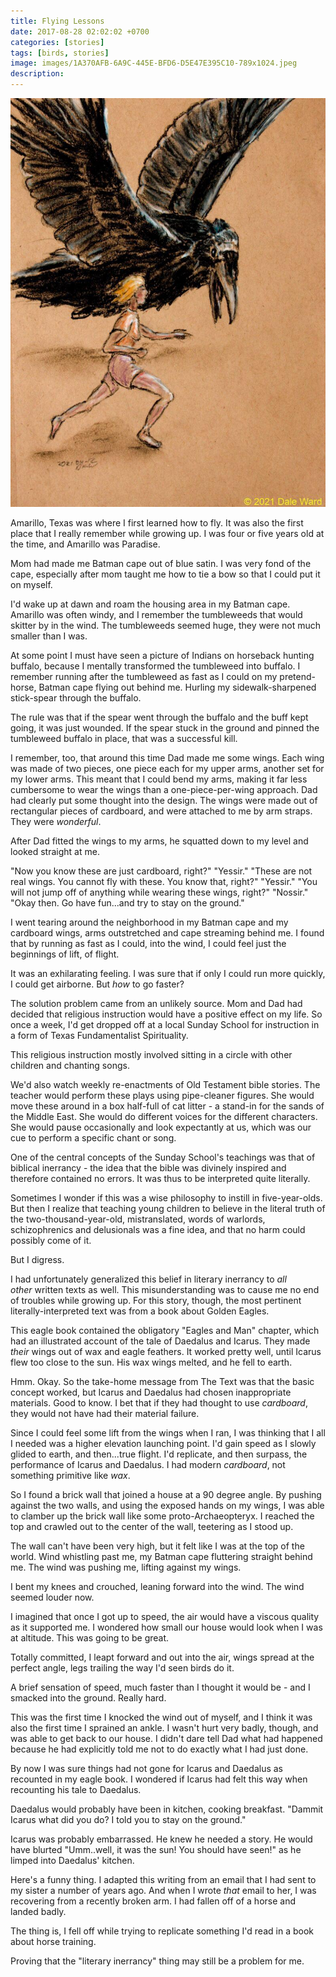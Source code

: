 ```yaml
---
title: Flying Lessons
date: 2017-08-28 02:02:02 +0700
categories: [stories]
tags: [birds, stories]
image: images/1A370AFB-6A9C-445E-BFD6-D5E47E395C10-789x1024.jpeg
description: 
---
```

![picture](images/1A370AFB-6A9C-445E-BFD6-D5E47E395C10-789x1024.jpeg)

Amarillo, Texas was where I first learned how to fly. It was also the first place that I really remember while growing up. I was four or five years old at the time, and Amarillo was Paradise.

Mom had made me Batman cape out of blue satin. I was very fond of the cape, especially after mom taught me how to tie a bow so that I could put it on myself. 

I'd wake up at dawn and roam the housing area in my Batman cape. Amarillo was often windy, and I remember the tumbleweeds that would skitter by in the wind. The tumbleweeds seemed huge, they were not much smaller than I was.

At some point I must have seen a picture of Indians on horseback hunting buffalo, because I mentally transformed the tumbleweed into buffalo.  I remember running after the tumbleweed as fast as I could on my pretend-horse, Batman cape flying out behind me. Hurling my sidewalk-sharpened stick-spear through the buffalo.

The rule was that if the spear went through the buffalo and the buff kept going, it was just wounded. If the spear stuck in the ground and pinned the tumbleweed buffalo in place, that was a successful kill.

I remember, too, that around this time Dad made me some wings. Each wing was made of two pieces, one piece each for my upper arms, another set for my lower arms. This meant that I could bend my arms, making it far less cumbersome to wear the wings than a one-piece-per-wing approach. Dad had clearly put some thought into the design.  The wings were made out of rectangular pieces of cardboard, and were attached to me by arm straps. They were *wonderful*.

After Dad fitted the wings to my arms, he squatted down to my level and looked straight at me.

"Now you know these are just cardboard, right?"
"Yessir."
"These are not real wings. You cannot fly with these. You know that, right?"
"Yessir."
"You will not jump off of anything while wearing these wings, right?"
"Nossir."  
"Okay then. Go have fun...and try to stay on the ground."

I went tearing around the neighborhood in my Batman cape and my cardboard wings, arms outstretched and cape streaming behind me. I found that by running as fast as I could, into the wind, I could feel just the beginnings of lift, of flight. 

It was an exhilarating feeling. I was sure that if only I could run more quickly, I could get airborne. But *how* to go faster? 

 The solution problem came from an unlikely source. Mom and Dad had decided that religious instruction would have a positive effect on my life. So once a week, I'd get dropped off at a local Sunday School for instruction in a form of Texas Fundamentalist Spirituality.

This religious instruction mostly involved sitting in a circle with other children and chanting songs. 

We'd also watch weekly re-enactments of Old Testament bible stories. The teacher would perform these plays using pipe-cleaner figures. She would move these around in a box half-full of cat litter - a stand-in for the sands of the Middle East. She would do different voices for the different characters. She would pause occasionally and look expectantly at us, which was our cue to perform a specific chant or song. 

One of the central concepts of the Sunday School's teachings was that of biblical inerrancy - the idea that the bible was divinely inspired and therefore contained no errors. It was thus to be interpreted quite literally.

Sometimes I wonder if this was a wise philosophy to instill in five-year-olds. But then I realize that teaching young children to believe in the literal truth of the two-thousand-year-old, mistranslated, words of warlords, schizophrenics and delusionals was a fine idea, and that no harm could possibly come of it. 

But I digress.

I had unfortunately generalized this belief in literary inerrancy to *all other* written texts as well. This misunderstanding was to cause me no end of troubles while growing up. For this story, though, the most pertinent literally-interpreted text was from a book about Golden Eagles.

This eagle book contained the obligatory "Eagles and Man" chapter, which had an illustrated account of the tale of Daedalus and Icarus. They made *their* wings out of wax and eagle feathers. It worked pretty well, until Icarus flew too close to the sun. His wax wings melted, and he fell to earth.

Hmm. Okay. So the take-home message from The Text was that the basic concept worked, but Icarus and Daedalus had chosen inappropriate materials. Good to know. I bet that if they had thought to use *cardboard*, they would not have had their material failure.

Since I could feel some lift from the wings when I ran, I was thinking that I all I needed was a higher elevation launching point. I'd gain speed as I slowly glided to earth, and then...true flight. I'd replicate, and then surpass, the performance of Icarus and Daedalus. I had modern *cardboard*, not something primitive like *wax*. 

So I found a brick wall that joined a house at a 90 degree angle. By pushing against the two walls, and using the exposed hands on my wings, I was able to clamber up the brick wall like some proto-Archaeopteryx. I reached the top and crawled out to the center of the wall, teetering as I stood up.

The wall can't have been very high, but it felt like I was at the top of the world. Wind whistling past me, my Batman cape fluttering straight behind me. The wind was pushing me, lifting against my wings.

I bent my knees and crouched, leaning forward into the wind. The wind seemed louder now. 

I imagined that once I got up to speed, the air would have a viscous quality as it supported me. I wondered how small our house would look when I was at altitude. This was going to be great.

Totally committed, I leapt forward and out into the air, wings spread at the perfect angle, legs trailing the way I'd seen birds do it.

A brief sensation of speed, much faster than I thought it would be - and I smacked into the ground. Really hard.

This was the first time I knocked the wind out of myself, and I think it was also the first time I sprained an ankle. I wasn't hurt very badly, though, and was able to get back to our house. I didn't dare tell Dad what had happened because he had explicitly told me not to do exactly what I had just done.

By now I was sure things had not gone for Icarus and Daedalus as recounted in my eagle book. I wondered if Icarus had felt this way when recounting his tale to Daedalus.

Daedalus would probably have been in kitchen, cooking breakfast. "Dammit Icarus what did you do? I told you to stay on the ground."

Icarus was probably embarrassed. He knew he needed a story. He would have blurted "Umm..well, it was the sun! You should have seen!" as he limped into Daedalus' kitchen.

Here's a funny thing. I adapted this writing from an email that I had sent to my sister a number of years ago. And when I wrote *that* email to her, I was recovering from a recently broken arm.  I had fallen off of a horse and landed badly. 

The thing is, I fell off while trying to replicate something I'd read in a book about horse training.

Proving that the "literary inerrancy" thing may still be a problem for me.

